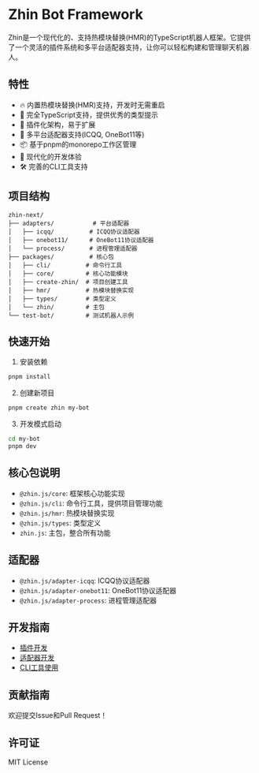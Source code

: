 # Zhin Bot Framework

Zhin是一个现代化的、支持热模块替换(HMR)的TypeScript机器人框架。它提供了一个灵活的插件系统和多平台适配器支持，让你可以轻松构建和管理聊天机器人。

## 特性

- 🔥 内置热模块替换(HMR)支持，开发时无需重启
- 🎯 完全TypeScript支持，提供优秀的类型提示
- 🔌 插件化架构，易于扩展
- 🌈 多平台适配器支持(ICQQ, OneBot11等)
- 📦 基于pnpm的monorepo工作区管理
- 🚀 现代化的开发体验
- 🛠️ 完善的CLI工具支持

## 项目结构

```
zhin-next/
├── adapters/           # 平台适配器
│   ├── icqq/          # ICQQ协议适配器
│   ├── onebot11/      # OneBot11协议适配器
│   └── process/       # 进程管理适配器
├── packages/          # 核心包
│   ├── cli/          # 命令行工具
│   ├── core/         # 核心功能模块
│   ├── create-zhin/  # 项目创建工具
│   ├── hmr/          # 热模块替换实现
│   ├── types/        # 类型定义
│   └── zhin/         # 主包
└── test-bot/         # 测试机器人示例
```

## 快速开始

1. 安装依赖
```bash
pnpm install
```

2. 创建新项目
```bash
pnpm create zhin my-bot
```

3. 开发模式启动
```bash
cd my-bot
pnpm dev
```

## 核心包说明

- `@zhin.js/core`: 框架核心功能实现
- `@zhin.js/cli`: 命令行工具，提供项目管理功能
- `@zhin.js/hmr`: 热模块替换实现
- `@zhin.js/types`: 类型定义
- `zhin.js`: 主包，整合所有功能

## 适配器

- `@zhin.js/adapter-icqq`: ICQQ协议适配器
- `@zhin.js/adapter-onebot11`: OneBot11协议适配器
- `@zhin.js/adapter-process`: 进程管理适配器

## 开发指南

- [插件开发](./packages/core/README.md)
- [适配器开发](./adapters/README.md)
- [CLI工具使用](./packages/cli/README.md)

## 贡献指南

欢迎提交Issue和Pull Request！

## 许可证

MIT License